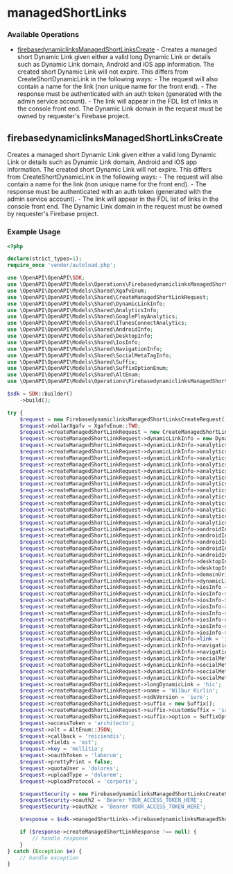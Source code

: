# managedShortLinks

### Available Operations

* [firebasedynamiclinksManagedShortLinksCreate](#firebasedynamiclinksmanagedshortlinkscreate) - Creates a managed short Dynamic Link given either a valid long Dynamic Link or details such as Dynamic Link domain, Android and iOS app information. The created short Dynamic Link will not expire. This differs from CreateShortDynamicLink in the following ways: - The request will also contain a name for the link (non unique name for the front end). - The response must be authenticated with an auth token (generated with the admin service account). - The link will appear in the FDL list of links in the console front end. The Dynamic Link domain in the request must be owned by requester's Firebase project.

## firebasedynamiclinksManagedShortLinksCreate

Creates a managed short Dynamic Link given either a valid long Dynamic Link or details such as Dynamic Link domain, Android and iOS app information. The created short Dynamic Link will not expire. This differs from CreateShortDynamicLink in the following ways: - The request will also contain a name for the link (non unique name for the front end). - The response must be authenticated with an auth token (generated with the admin service account). - The link will appear in the FDL list of links in the console front end. The Dynamic Link domain in the request must be owned by requester's Firebase project.

### Example Usage

```php
<?php

declare(strict_types=1);
require_once 'vendor/autoload.php';

use \OpenAPI\OpenAPI\SDK;
use \OpenAPI\OpenAPI\Models\Operations\FirebasedynamiclinksManagedShortLinksCreateRequest;
use \OpenAPI\OpenAPI\Models\Shared\XgafvEnum;
use \OpenAPI\OpenAPI\Models\Shared\CreateManagedShortLinkRequest;
use \OpenAPI\OpenAPI\Models\Shared\DynamicLinkInfo;
use \OpenAPI\OpenAPI\Models\Shared\AnalyticsInfo;
use \OpenAPI\OpenAPI\Models\Shared\GooglePlayAnalytics;
use \OpenAPI\OpenAPI\Models\Shared\ITunesConnectAnalytics;
use \OpenAPI\OpenAPI\Models\Shared\AndroidInfo;
use \OpenAPI\OpenAPI\Models\Shared\DesktopInfo;
use \OpenAPI\OpenAPI\Models\Shared\IosInfo;
use \OpenAPI\OpenAPI\Models\Shared\NavigationInfo;
use \OpenAPI\OpenAPI\Models\Shared\SocialMetaTagInfo;
use \OpenAPI\OpenAPI\Models\Shared\Suffix;
use \OpenAPI\OpenAPI\Models\Shared\SuffixOptionEnum;
use \OpenAPI\OpenAPI\Models\Shared\AltEnum;
use \OpenAPI\OpenAPI\Models\Operations\FirebasedynamiclinksManagedShortLinksCreateSecurity;

$sdk = SDK::builder()
    ->build();

try {
    $request = new FirebasedynamiclinksManagedShortLinksCreateRequest();
    $request->dollarXgafv = XgafvEnum::TWO;
    $request->createManagedShortLinkRequest = new CreateManagedShortLinkRequest();
    $request->createManagedShortLinkRequest->dynamicLinkInfo = new DynamicLinkInfo();
    $request->createManagedShortLinkRequest->dynamicLinkInfo->analyticsInfo = new AnalyticsInfo();
    $request->createManagedShortLinkRequest->dynamicLinkInfo->analyticsInfo->googlePlayAnalytics = new GooglePlayAnalytics();
    $request->createManagedShortLinkRequest->dynamicLinkInfo->analyticsInfo->googlePlayAnalytics->gclid = 'dicta';
    $request->createManagedShortLinkRequest->dynamicLinkInfo->analyticsInfo->googlePlayAnalytics->utmCampaign = 'nam';
    $request->createManagedShortLinkRequest->dynamicLinkInfo->analyticsInfo->googlePlayAnalytics->utmContent = 'officia';
    $request->createManagedShortLinkRequest->dynamicLinkInfo->analyticsInfo->googlePlayAnalytics->utmMedium = 'occaecati';
    $request->createManagedShortLinkRequest->dynamicLinkInfo->analyticsInfo->googlePlayAnalytics->utmSource = 'fugit';
    $request->createManagedShortLinkRequest->dynamicLinkInfo->analyticsInfo->googlePlayAnalytics->utmTerm = 'deleniti';
    $request->createManagedShortLinkRequest->dynamicLinkInfo->analyticsInfo->itunesConnectAnalytics = new ITunesConnectAnalytics();
    $request->createManagedShortLinkRequest->dynamicLinkInfo->analyticsInfo->itunesConnectAnalytics->at = 'hic';
    $request->createManagedShortLinkRequest->dynamicLinkInfo->analyticsInfo->itunesConnectAnalytics->ct = 'optio';
    $request->createManagedShortLinkRequest->dynamicLinkInfo->analyticsInfo->itunesConnectAnalytics->mt = 'totam';
    $request->createManagedShortLinkRequest->dynamicLinkInfo->analyticsInfo->itunesConnectAnalytics->pt = 'beatae';
    $request->createManagedShortLinkRequest->dynamicLinkInfo->androidInfo = new AndroidInfo();
    $request->createManagedShortLinkRequest->dynamicLinkInfo->androidInfo->androidFallbackLink = 'commodi';
    $request->createManagedShortLinkRequest->dynamicLinkInfo->androidInfo->androidLink = 'molestiae';
    $request->createManagedShortLinkRequest->dynamicLinkInfo->androidInfo->androidMinPackageVersionCode = 'modi';
    $request->createManagedShortLinkRequest->dynamicLinkInfo->androidInfo->androidPackageName = 'qui';
    $request->createManagedShortLinkRequest->dynamicLinkInfo->desktopInfo = new DesktopInfo();
    $request->createManagedShortLinkRequest->dynamicLinkInfo->desktopInfo->desktopFallbackLink = 'impedit';
    $request->createManagedShortLinkRequest->dynamicLinkInfo->domainUriPrefix = 'cum';
    $request->createManagedShortLinkRequest->dynamicLinkInfo->dynamicLinkDomain = 'esse';
    $request->createManagedShortLinkRequest->dynamicLinkInfo->iosInfo = new IosInfo();
    $request->createManagedShortLinkRequest->dynamicLinkInfo->iosInfo->iosAppStoreId = 'ipsum';
    $request->createManagedShortLinkRequest->dynamicLinkInfo->iosInfo->iosBundleId = 'excepturi';
    $request->createManagedShortLinkRequest->dynamicLinkInfo->iosInfo->iosCustomScheme = 'aspernatur';
    $request->createManagedShortLinkRequest->dynamicLinkInfo->iosInfo->iosFallbackLink = 'perferendis';
    $request->createManagedShortLinkRequest->dynamicLinkInfo->iosInfo->iosIpadBundleId = 'ad';
    $request->createManagedShortLinkRequest->dynamicLinkInfo->iosInfo->iosIpadFallbackLink = 'natus';
    $request->createManagedShortLinkRequest->dynamicLinkInfo->iosInfo->iosMinimumVersion = 'sed';
    $request->createManagedShortLinkRequest->dynamicLinkInfo->link = 'iste';
    $request->createManagedShortLinkRequest->dynamicLinkInfo->navigationInfo = new NavigationInfo();
    $request->createManagedShortLinkRequest->dynamicLinkInfo->navigationInfo->enableForcedRedirect = false;
    $request->createManagedShortLinkRequest->dynamicLinkInfo->socialMetaTagInfo = new SocialMetaTagInfo();
    $request->createManagedShortLinkRequest->dynamicLinkInfo->socialMetaTagInfo->socialDescription = 'dolor';
    $request->createManagedShortLinkRequest->dynamicLinkInfo->socialMetaTagInfo->socialImageLink = 'natus';
    $request->createManagedShortLinkRequest->dynamicLinkInfo->socialMetaTagInfo->socialTitle = 'laboriosam';
    $request->createManagedShortLinkRequest->longDynamicLink = 'hic';
    $request->createManagedShortLinkRequest->name = 'Wilbur Kirlin';
    $request->createManagedShortLinkRequest->sdkVersion = 'iure';
    $request->createManagedShortLinkRequest->suffix = new Suffix();
    $request->createManagedShortLinkRequest->suffix->customSuffix = 'saepe';
    $request->createManagedShortLinkRequest->suffix->option = SuffixOptionEnum::SHORT;
    $request->accessToken = 'architecto';
    $request->alt = AltEnum::JSON;
    $request->callback = 'reiciendis';
    $request->fields = 'est';
    $request->key = 'mollitia';
    $request->oauthToken = 'laborum';
    $request->prettyPrint = false;
    $request->quotaUser = 'dolores';
    $request->uploadType = 'dolorem';
    $request->uploadProtocol = 'corporis';

    $requestSecurity = new FirebasedynamiclinksManagedShortLinksCreateSecurity();
    $requestSecurity->oauth2 = 'Bearer YOUR_ACCESS_TOKEN_HERE';
    $requestSecurity->oauth2c = 'Bearer YOUR_ACCESS_TOKEN_HERE';

    $response = $sdk->managedShortLinks->firebasedynamiclinksManagedShortLinksCreate($request, $requestSecurity);

    if ($response->createManagedShortLinkResponse !== null) {
        // handle response
    }
} catch (Exception $e) {
    // handle exception
}
```
